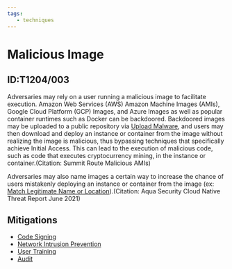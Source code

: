 ```yaml
---
tags:
   - techniques
---
```

# Malicious Image
## ID:T1204/003
Adversaries may rely on a user running a malicious image to facilitate execution. Amazon Web Services (AWS) Amazon Machine Images (AMIs), Google Cloud Platform (GCP) Images, and Azure Images as well as popular container runtimes such as Docker can be backdoored. Backdoored images may be uploaded to a public repository via [Upload Malware](/mitre/techniques/T1608/001), and users may then download and deploy an instance or container from the image without realizing the image is malicious, thus bypassing techniques that specifically achieve Initial Access. This can lead to the execution of malicious code, such as code that executes cryptocurrency mining, in the instance or container.(Citation: Summit Route Malicious AMIs)

Adversaries may also name images a certain way to increase the chance of users mistakenly deploying an instance or container from the image (ex: [Match Legitimate Name or Location](/mitre/techniques/T1036/005)).(Citation: Aqua Security Cloud Native Threat Report June 2021)
## Mitigations
* [Code Signing](/mitre/mitigations/M1045)
* [Network Intrusion Prevention](/mitre/mitigations/M1031)
* [User Training](/mitre/mitigations/M1017)
* [Audit](/mitre/mitigations/M1047)
